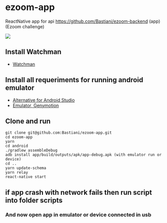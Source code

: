 # ezoom-app

ReactNative app for api https://github.com/Bastiani/ezoom-backend (app) (Ezoom challenge)

![](https://github.com/Bastiani/ezoom-app/blob/master/docs/app.gif?raw=true)

## Install Watchman

- [Watchman](https://facebook.github.io/watchman/docs/install.html#installing-from-source)

## Install all requeriments for running android emulator

- [Alternative for Android Studio](https://medium.com/skyshidigital/install-react-native-without-android-studio-366317419e7e)
- [Emulator, Genymotion](https://www.genymotion.com/fun-zone/)

## Clone and run

```
git clone git@github.com:Bastiani/ezoom-app.git
cd ezoom-app
yarn
cd android
./gradlew assembleDebug
adb install app/build/outputs/apk/app-debug.apk (with emulator run or device)
cd ..
yarn update-schema
yarn relay
react-native start
```

## if app crash with network fails then run script into folder scripts

### And now open app in emulator or device connected in usb
